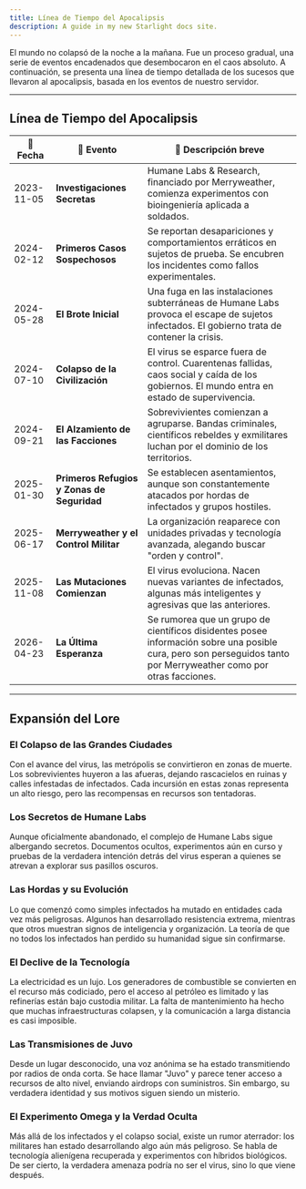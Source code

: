 ```yaml
---
title: Línea de Tiempo del Apocalipsis
description: A guide in my new Starlight docs site.
---
```


El mundo no colapsó de la noche a la mañana. Fue un proceso gradual, una serie de eventos encadenados que desembocaron en el caos absoluto. A continuación, se presenta una línea de tiempo detallada de los sucesos que llevaron al apocalipsis, basada en los eventos de nuestro servidor.

---

## Línea de Tiempo del Apocalipsis  

| 📅 Fecha         | 📌 Evento                                      | 📖 Descripción breve |
|-----------------|---------------------------------|---------------------|
| 2023-11-05     | **Investigaciones Secretas**    | Humane Labs & Research, financiado por Merryweather, comienza experimentos con bioingeniería aplicada a soldados. |
| 2024-02-12     | **Primeros Casos Sospechosos**  | Se reportan desapariciones y comportamientos erráticos en sujetos de prueba. Se encubren los incidentes como fallos experimentales. |
| 2024-05-28     | **El Brote Inicial**            | Una fuga en las instalaciones subterráneas de Humane Labs provoca el escape de sujetos infectados. El gobierno trata de contener la crisis. |
| 2024-07-10     | **Colapso de la Civilización**  | El virus se esparce fuera de control. Cuarentenas fallidas, caos social y caída de los gobiernos. El mundo entra en estado de supervivencia. |
| 2024-09-21     | **El Alzamiento de las Facciones** | Sobrevivientes comienzan a agruparse. Bandas criminales, científicos rebeldes y exmilitares luchan por el dominio de los territorios. |
| 2025-01-30     | **Primeros Refugios y Zonas de Seguridad** | Se establecen asentamientos, aunque son constantemente atacados por hordas de infectados y grupos hostiles. |
| 2025-06-17     | **Merryweather y el Control Militar** | La organización reaparece con unidades privadas y tecnología avanzada, alegando buscar "orden y control". |
| 2025-11-08     | **Las Mutaciones Comienzan** | El virus evoluciona. Nacen nuevas variantes de infectados, algunas más inteligentes y agresivas que las anteriores. |
| 2026-04-23     | **La Última Esperanza** | Se rumorea que un grupo de científicos disidentes posee información sobre una posible cura, pero son perseguidos tanto por Merryweather como por otras facciones. |

---

## Expansión del Lore

### **El Colapso de las Grandes Ciudades**
Con el avance del virus, las metrópolis se convirtieron en zonas de muerte. Los sobrevivientes huyeron a las afueras, dejando rascacielos en ruinas y calles infestadas de infectados. Cada incursión en estas zonas representa un alto riesgo, pero las recompensas en recursos son tentadoras.

### **Los Secretos de Humane Labs**
Aunque oficialmente abandonado, el complejo de Humane Labs sigue albergando secretos. Documentos ocultos, experimentos aún en curso y pruebas de la verdadera intención detrás del virus esperan a quienes se atrevan a explorar sus pasillos oscuros.

### **Las Hordas y su Evolución**
Lo que comenzó como simples infectados ha mutado en entidades cada vez más peligrosas. Algunos han desarrollado resistencia extrema, mientras que otros muestran signos de inteligencia y organización. La teoría de que no todos los infectados han perdido su humanidad sigue sin confirmarse.

### **El Declive de la Tecnología**
La electricidad es un lujo. Los generadores de combustible se convierten en el recurso más codiciado, pero el acceso al petróleo es limitado y las refinerías están bajo custodia militar. La falta de mantenimiento ha hecho que muchas infraestructuras colapsen, y la comunicación a larga distancia es casi imposible.

### **Las Transmisiones de Juvo**
Desde un lugar desconocido, una voz anónima se ha estado transmitiendo por radios de onda corta. Se hace llamar "Juvo" y parece tener acceso a recursos de alto nivel, enviando airdrops con suministros. Sin embargo, su verdadera identidad y sus motivos siguen siendo un misterio.

### **El Experimento Omega y la Verdad Oculta**
Más allá de los infectados y el colapso social, existe un rumor aterrador: los militares han estado desarrollando algo aún más peligroso. Se habla de tecnología alienígena recuperada y experimentos con híbridos biológicos. De ser cierto, la verdadera amenaza podría no ser el virus, sino lo que viene después.
